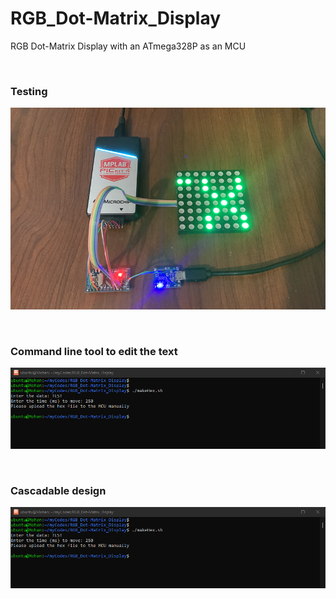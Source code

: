 # RGB_Dot-Matrix_Display
RGB Dot-Matrix Display with an ATmega328P as an MCU

&nbsp;

### Testing

![image_1](https://github.com/micro9997/RGB_Dot-Matrix_Display/blob/master/images/image_1.jpeg)

&nbsp;

### Command line tool to edit the text

![image_2](https://github.com/micro9997/RGB_Dot-Matrix_Display/blob/master/images/image_2.png)

&nbsp;

### Cascadable design

![image_3](https://github.com/micro9997/RGB_Dot-Matrix_Display/blob/master/images/image_2.png)

&nbsp;
